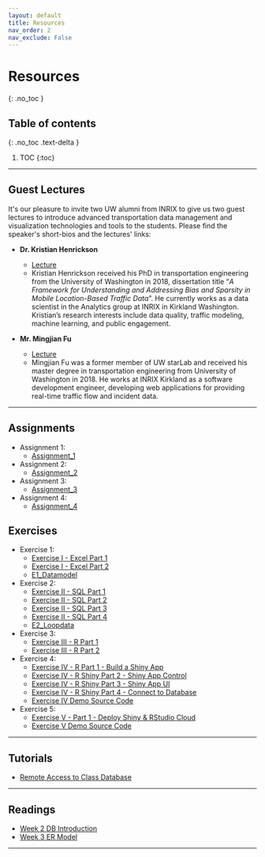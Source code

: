```yaml
---
layout: default
title: Resources
nav_order: 2
nav_exclude: False
---
```


# Resources
{: .no_toc }

## Table of contents
{: .no_toc .text-delta }

1. TOC
{:toc}

---

## Guest Lectures

It's our pleasure to invite two UW alumni from INRIX to give us two guest lectures to introduce advanced transportation data management and visualization technologies and tools to the students. Please find the speaker's short-bios and the lectures' links:
* **Dr. Kristian Henrickson**
	* <a href="https://www.youtube.com/watch?v=I7fMtBg64iw&feature=youtu.be"><i class='fa fa-youtube-play'></i> Lecture</a>
	* Kristian Henrickson received his PhD in transportation engineering from the University of Washington in 2018, dissertation title “*A Framework for Understanding and Addressing Bias and Sparsity in Mobile Location-Based Traffic Data*”. He currently works as a data scientist in the Analytics group at INRIX in Kirkland Washington. Kristian’s research interests include data quality, traffic modeling, machine learning, and public engagement.
	
* **Mr. Mingjian Fu**
	* <a href="https://youtu.be/ss3DZbMCI5I"><i class='fa fa-youtube-play'></i> Lecture </a>
	* Mingjian Fu was a former member of UW starLab and received his master degree in transportation engineering from University of Washington in 2018. He works at INRIX Kirkland as a software development engineer, developing web applications for providing real-time traffic flow and incident data.

---

## Assignments
*	Assignment 1:
	* <a href="{{ site.url }}/Files/Assignments/Assignment_1.pdf"><i class='fa fa-file-pdf-o'></i> Assignment_1</a>
*	Assignment 2:
	* <a href="{{ site.url }}/Files/Assignments/Assignment_2.pdf"><i class='fa fa-file-pdf-o'></i> Assignment_2</a>
*	Assignment 3:
	* <a href="{{ site.url }}/Files/assignments/Assignment_3.pdf"><i class='fa fa-file-pdf-o'></i> Assignment_3</a>
*	Assignment 4:
	* <a href="{{ site.url }}/Files/Assignments/Assignment_4.pdf"><i class='fa fa-file-pdf-o'></i> Assignment_4</a>

## Exercises
*	Exercise 1:
	* <a href="{{ site.url }}/Files/Exercises/Exercise 1 - Excel/Exercise I - Excel Part 1.pdf"><i class='fa fa-file-pdf-o'></i> Exercise I - Excel Part 1</a>
	* <a href="{{ site.url }}/Files/Exercises/Exercise 1 - Excel/Exercise I - Excel Part 2.pdf"><i class='fa fa-file-pdf-o'></i> Exercise I - Excel Part 2</a>
	* <a href="{{ site.url }}/Files/Exercises/Exercise 1 - Excel/E1_Datamodel.xlsx"><i class='fa fa-table'></i> E1_Datamodel </a>
*	Exercise 2:
	* <a href="{{ site.url }}/Files/Exercises/Exercise 2 - SQL/Exercise II - SQL Part 1.pdf"><i class='fa fa-file-pdf-o'></i> Exercise II - SQL Part 1</a>
	* <a href="{{ site.url }}/Files/Exercises/Exercise 2 - SQL/Exercise II - SQL Part 2.pdf"><i class='fa fa-file-pdf-o'></i> Exercise II - SQL Part 2</a>
	* <a href="{{ site.url }}/Files/Exercises/Exercise 2 - SQL/Exercise II - SQL Part 3.pdf"><i class='fa fa-file-pdf-o'></i> Exercise II - SQL Part 3</a>
	* <a href="{{ site.url }}/Files/Exercises/Exercise 2 - SQL/Exercise II - SQL Part 4.pdf"><i class='fa fa-file-pdf-o'></i> Exercise II - SQL Part 4</a>
	* <a href="{{ site.url }}/Files/Exercises/Exercise 2 - SQL/E2_Loopdata.xlsx"><i class='fa fa-table'></i> E2_Loopdata </a>
*	Exercise 3:
	* <a href="{{ site.url }}/Files/Exercises/Exercise 3 - R/Exercise III - R Part 1.pdf"><i class='fa fa-file-pdf-o'></i> Exercise III - R Part 1</a>
	* <a href="{{ site.url }}/Files/Exercises/Exercise 3 - R/Exercise III - R Part 2.pdf"><i class='fa fa-file-pdf-o'></i> Exercise III - R Part 2</a>
*	Exercise 4:
	* <a href="{{ site.url }}/Files/Exercises/Exercise 4 - Shiny/Exercise IV - R Shiny Part 1 - Build a Shiny App.pdf"><i class='fa fa-file-pdf-o'></i> Exercise IV - R Part 1 - Build a Shiny App </a>
	* <a href="{{ site.url }}/Files/Exercises/Exercise 4 - Shiny/Exercise IV - R Shiny Part 2 - Shiny App Control.pdf"><i class='fa fa-file-pdf-o'></i> Exercise IV - R Shiny Part 2 - Shiny App Control </a>
	* <a href="{{ site.url }}/Files/Exercises/Exercise 4 - Shiny/Exercise IV - R Shiny Part 3 - Shiny App UI.pdf"><i class='fa fa-file-pdf-o'></i> Exercise IV - R Shiny Part 3 - Shiny App UI </a>
	* <a href="{{ site.url }}/Files/Exercises/Exercise 4 - Shiny/Exercise IV - R Shiny Part 4 - Connect to Database.pdf"><i class='fa fa-file-pdf-o'></i> Exercise IV - R Shiny Part 4 - Connect to Database </a>
	* <a href="{{ site.url }}/Files/Exercises/Exercise 4 - Shiny/Scripts.zip"><i class='fa fa-folder-open-o'></i> Exercise IV Demo Source Code </a>
*	Exercise 5:
	* <a href="{{ site.url }}/Files/Exercises/Exercise 5 - Advanced Shiny/Exercise V - Part 1 - Deploy Shiny & RStudio Cloud.pdf"><i class='fa fa-file-pdf-o'></i> Exercise V - Part 1 - Deploy Shiny & RStudio Cloud </a>
	* <a href="{{ site.url }}/Files/Exercises/Exercise 5 - Advanced Shiny/Scripts.zip"><i class='fa fa-folder-open-o'></i> Exercise V Demo Source Code </a>

---

## Tutorials
*	<a href="{{ site.baseurl }}/Files/Resources/Remote Access to Database.pdf"><i class='fa fa-file-text-o'></i> Remote Access to Class Database </a>

---

## Readings
*	<a href="{{ site.baseurl }}/Files/Resources/Reading_Week2_DBIntroduction.pdf"><i class='fa fa-file-text-o'></i> Week 2 DB Introduction </a>
*	<a href="{{ site.baseurl }}/Files/Resources/Reading_Week3_ERModel.pdf"><i class='fa fa-file-text-o'></i> Week 3 ER Model </a>

---